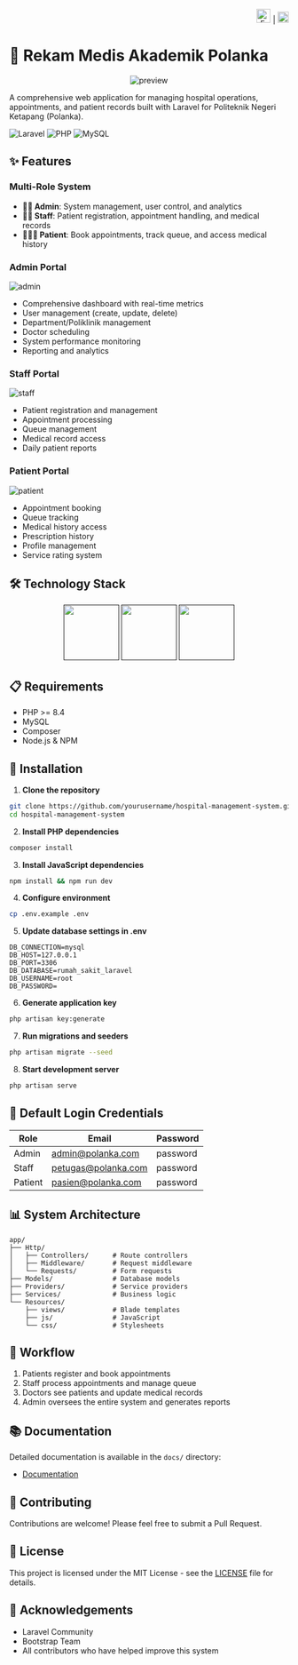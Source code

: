 <div align="right">

<a href="README.md"><img src="https://flagcdn.com/w40/gb.png" width="25" alt="English"></a> |
<a href="README-ID.md"><img src="https://flagcdn.com/w40/id.png" width="20" alt="Indonesian"></a>

</div>

# 🏥 Rekam Medis Akademik Polanka

<div align="center">

![preview](https://github.com/Ryan-infitech/Rumah-Sakit-PHP/blob/main/storage/readme/RS-PHP.gif?raw=true)

</div>

A comprehensive web application for managing hospital operations, appointments, and patient records built with Laravel for Politeknik Negeri Ketapang (Polanka).

![Laravel](https://img.shields.io/badge/Laravel-10.x-red)
![PHP](https://img.shields.io/badge/PHP-8.4+-blue)
![MySQL](https://img.shields.io/badge/MySQL-Database-orange)

## ✨ Features

### Multi-Role System

-   **👩‍💼 Admin**: System management, user control, and analytics
-   **👨‍⚕️ Staff**: Patient registration, appointment handling, and medical records
-   **🧑‍🤝‍🧑 Patient**: Book appointments, track queue, and access medical history

### Admin Portal

![admin](./storage/readme/admin-ss.png)

-   Comprehensive dashboard with real-time metrics
-   User management (create, update, delete)
-   Department/Poliklinik management
-   Doctor scheduling
-   System performance monitoring
-   Reporting and analytics

### Staff Portal

![staff](./storage/readme/staff-ss.png)

-   Patient registration and management
-   Appointment processing
-   Queue management
-   Medical record access
-   Daily patient reports

### Patient Portal

![patient](./storage/readme/patient-ss.png)

-   Appointment booking
-   Queue tracking
-   Medical history access
-   Prescription history
-   Profile management
-   Service rating system

## 🛠️ Technology Stack

<div align="center">

<a href=""><img src="https://github.com/Ryan-infitech/Rumah-Sakit-PHP/blob/main/storage/readme/Laravel%20Backend%20Framework.gif?raw=true" width="100px"></a> <a href=""><img src="https://github.com/Ryan-infitech/Rumah-Sakit-PHP/blob/main/storage/readme/JS.gif?raw=true" width="100px"></a> <a href=""><img src="https://github.com/Ryan-infitech/Rumah-Sakit-PHP/blob/main/storage/readme/Mysql%20Database.gif?raw=true" width="100px"></a>

</div>

## 📋 Requirements

-   PHP >= 8.4
-   MySQL
-   Composer
-   Node.js & NPM

## 🚀 Installation

1. **Clone the repository**

```bash
git clone https://github.com/yourusername/hospital-management-system.git
cd hospital-management-system
```

2. **Install PHP dependencies**

```bash
composer install
```

3. **Install JavaScript dependencies**

```bash
npm install && npm run dev
```

4. **Configure environment**

```bash
cp .env.example .env
```

5. **Update database settings in .env**

```
DB_CONNECTION=mysql
DB_HOST=127.0.0.1
DB_PORT=3306
DB_DATABASE=rumah_sakit_laravel
DB_USERNAME=root
DB_PASSWORD=
```

6. **Generate application key**

```bash
php artisan key:generate
```

7. **Run migrations and seeders**

```bash
php artisan migrate --seed
```

8. **Start development server**

```bash
php artisan serve
```

## 👥 Default Login Credentials

| Role    | Email               | Password |
| ------- | ------------------- | -------- |
| Admin   | admin@polanka.com   | password |
| Staff   | petugas@polanka.com | password |
| Patient | pasien@polanka.com  | password |

## 📊 System Architecture

```
app/
├── Http/
│   ├── Controllers/      # Route controllers
│   ├── Middleware/       # Request middleware
│   └── Requests/         # Form requests
├── Models/               # Database models
├── Providers/            # Service providers
├── Services/             # Business logic
└── Resources/
    ├── views/            # Blade templates
    ├── js/               # JavaScript
    └── css/              # Stylesheets
```

## 🔄 Workflow

1. Patients register and book appointments
2. Staff process appointments and manage queue
3. Doctors see patients and update medical records
4. Admin oversees the entire system and generates reports

## 📚 Documentation

Detailed documentation is available in the `docs/` directory:

-   [Documentation](docs/installation.md)

## 🤝 Contributing

Contributions are welcome! Please feel free to submit a Pull Request.

## 📝 License

This project is licensed under the MIT License - see the [LICENSE](LICENSE) file for details.

## 👏 Acknowledgements

-   Laravel Community
-   Bootstrap Team
-   All contributors who have helped improve this system
